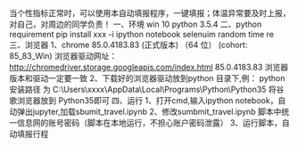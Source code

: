 当个性指标正常时，可以使用本自动填报程序，一键填报；体温异常要及时上报，对自己，对周边的同学负责！
一、环境
   win 10 
   python 3.5.4
二、python requirement  pip install xxx  -i
   ipython notebook
   selenuim 
   random 
   time 
   re
三、浏览器
   1、chrome 85.0.4183.83 (正式版本) （64 位） (cohort: 85_83_Win)
      浏览器驱动网址：http://chromedriver.storage.googleapis.com/index.html  85.0.4183.83
      浏览器版本和驱动一定要一致 
   2、下载好的浏览器驱动放到python 目录下,例：
      python 安装路径 为 C:\Users\xxxx\AppData\Local\Programs\Python\Python35
      将谷歌浏览器放到 Python35即可
四、运行
   1、打开cmd,输入ipython notebook，自动弹出jupyter,加载sbumit_travel.ipynb
   2、修改sumbmit_travel.ipynb 脚本中统一信息网的账号密码（脚本在本地运行，不担心账户密码泄露）
   3、运行脚本，自动填报行程
